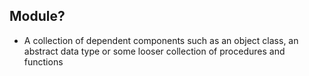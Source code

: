 ## Module?
- A collection of dependent components such as an object class, an abstract data type or some looser collection of procedures and functions